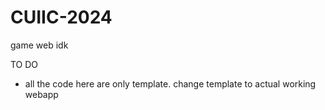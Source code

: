 # CUIIC-2024
game web idk

TO DO
- all the code here are only template. change template to actual working webapp

